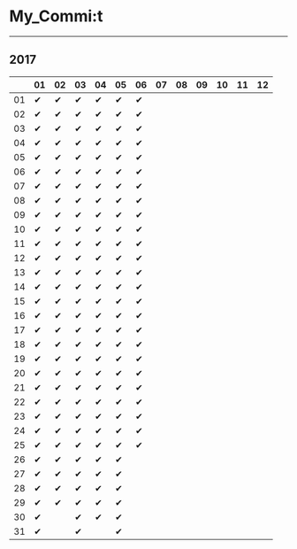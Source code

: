 # My_Commi:t

---

## 2017

|  |01|02|03|04|05|06|07|08|09|10|11|12|
|----|----|----|----|----|----|----|----|----|----|----|----|----|
|01|✔ |✔ |✔ |✔ |✔ |✔ |  |  |  |  |  |  |
|02|✔ |✔ |✔ |✔ |✔ |✔ |  |  |  |  |  |  |
|03|✔ |✔ |✔ |✔ |✔ |✔ |  |  |  |  |  |  |
|04|✔ |✔ |✔ |✔ |✔ |✔ |  |  |  |  |  |  |
|05|✔ |✔ |✔ |✔ |✔ |✔ |  |  |  |  |  |  |
|06|✔ |✔ |✔ |✔ |✔ |✔ |  |  |  |  |  |  |
|07|✔ |✔ |✔ |✔ |✔ |✔ |  |  |  |  |  |  |
|08|✔ |✔ |✔ |✔ |✔ |✔ |  |  |  |  |  |  |
|09|✔ |✔ |✔ |✔ |✔ |✔ |  |  |  |  |  |  |
|10|✔ |✔ |✔ |✔ |✔ |✔ |  |  |  |  |  |  |
|11|✔ |✔ |✔ |✔ |✔ |✔ |  |  |  |  |  |  |
|12|✔ |✔ |✔ |✔ |✔ |✔ |  |  |  |  |  |  |
|13|✔ |✔ |✔ |✔ |✔ |✔ |  |  |  |  |  |  |
|14|✔ |✔ |✔ |✔ |✔ |✔ |  |  |  |  |  |  |
|15|✔ |✔ |✔ |✔ |✔ |✔ |  |  |  |  |  |  |
|16|✔ |✔ |✔ |✔ |✔ |✔ |  |  |  |  |  |  |
|17|✔ |✔ |✔ |✔ |✔ |✔ |  |  |  |  |  |  |
|18|✔ |✔ |✔ |✔ |✔ |✔ |  |  |  |  |  |  |
|19|✔ |✔ |✔ |✔ |✔ |✔ |  |  |  |  |  |  |
|20|✔ |✔ |✔ |✔ |✔ |✔ |  |  |  |  |  |  |
|21|✔ |✔ |✔ |✔ |✔ |✔ |  |  |  |  |  |  |
|22|✔ |✔ |✔ |✔ |✔ |✔ |  |  |  |  |  |  |
|23|✔ |✔ |✔ |✔ |✔ |✔ |  |  |  |  |  |  |
|24|✔ |✔ |✔ |✔ |✔ |✔ |  |  |  |  |  |  |
|25|✔ |✔ |✔ |✔ |✔ |✔ |  |  |  |  |  |  |
|26|✔ |✔ |✔ |✔ |✔ |  |  |  |  |  |  |  |
|27|✔ |✔ |✔ |✔ |✔ |  |  |  |  |  |  |  |
|28|✔ |✔ |✔ |✔ |✔ |  |  |  |  |  |  |  |
|29|✔ |✔ |✔ |✔ |✔ |  |  |  |  |  |  |  |
|30|✔ |  |✔ |✔ |✔ |  |  |  |  |  |  |  |
|31|✔ |  |✔ |  |✔ |  |  |  |  |  |  |  |
